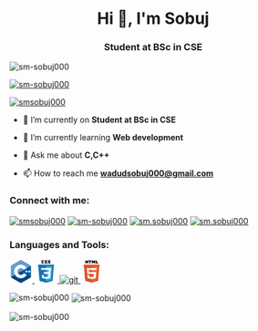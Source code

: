 <h1 align="center">Hi 👋, I'm Sobuj</h1>
<h3 align="center">Student at BSc in CSE</h3>

<p align="left"> <img src="https://komarev.com/ghpvc/?username=sm-sobuj000&label=Profile%20views&color=0e75b6&style=flat" alt="sm-sobuj000" /> </p>

<p align="left"> <a href="https://github.com/ryo-ma/github-profile-trophy"><img src="https://github-profile-trophy.vercel.app/?username=sm-sobuj000" alt="sm-sobuj000" /></a> </p>

<p align="left"> <a href="https://twitter.com/smsobuj000" target="blank"><img src="https://img.shields.io/twitter/follow/smsobuj000?logo=twitter&style=for-the-badge" alt="smsobuj000" /></a> </p>

- 🔭 I’m currently on **Student at BSc in CSE**

- 🌱 I’m currently learning **Web development**

- 💬 Ask me about **C,C++**

- 📫 How to reach me **wadudsobuj000@gmail.com**

<h3 align="left">Connect with me:</h3>
<p align="left">
<a href="https://twitter.com/smsobuj000" target="blank"><img align="center" src="https://raw.githubusercontent.com/rahuldkjain/github-profile-readme-generator/master/src/images/icons/Social/twitter.svg" alt="smsobuj000" height="30" width="40" /></a>
<a href="https://linkedin.com/in/sm-sobuj000" target="blank"><img align="center" src="https://raw.githubusercontent.com/rahuldkjain/github-profile-readme-generator/master/src/images/icons/Social/linked-in-alt.svg" alt="sm-sobuj000" height="30" width="40" /></a>
<a href="https://fb.com/sm.sobuj000" target="blank"><img align="center" src="https://raw.githubusercontent.com/rahuldkjain/github-profile-readme-generator/master/src/images/icons/Social/facebook.svg" alt="sm.sobuj000" height="30" width="40" /></a>
<a href="https://instagram.com/sm.sobuj000" target="blank"><img align="center" src="https://raw.githubusercontent.com/rahuldkjain/github-profile-readme-generator/master/src/images/icons/Social/instagram.svg" alt="sm.sobuj000" height="30" width="40" /></a>
</p>

<h3 align="left">Languages and Tools:</h3>
<p align="left"> <a href="https://www.w3schools.com/cpp/" target="_blank" rel="noreferrer"> <img src="https://raw.githubusercontent.com/devicons/devicon/master/icons/cplusplus/cplusplus-original.svg" alt="cplusplus" width="40" height="40"/> </a> <a href="https://www.w3schools.com/css/" target="_blank" rel="noreferrer"> <img src="https://raw.githubusercontent.com/devicons/devicon/master/icons/css3/css3-original-wordmark.svg" alt="css3" width="40" height="40"/> </a> <a href="https://git-scm.com/" target="_blank" rel="noreferrer"> <img src="https://www.vectorlogo.zone/logos/git-scm/git-scm-icon.svg" alt="git" width="40" height="40"/> </a> <a href="https://www.w3.org/html/" target="_blank" rel="noreferrer"> <img src="https://raw.githubusercontent.com/devicons/devicon/master/icons/html5/html5-original-wordmark.svg" alt="html5" width="40" height="40"/> </a> </p>

<p><img align="left" src="https://github-readme-stats.vercel.app/api/top-langs?username=sm-sobuj000&show_icons=true&locale=en&layout=compact" alt="sm-sobuj000" /></p>

<p>&nbsp;<img align="center" src="https://github-readme-stats.vercel.app/api?username=sm-sobuj000&show_icons=true&locale=en" alt="sm-sobuj000" /></p>

<p><img align="center" src="https://github-readme-streak-stats.herokuapp.com/?user=sm-sobuj000&" alt="sm-sobuj000" /></p>


